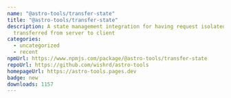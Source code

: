 ```yaml
---
name: "@astro-tools/transfer-state"
title: "@astro-tools/transfer-state"
description: A state management integration for having request isolated state
  transferred from server to client
categories:
  - uncategorized
  - recent
npmUrl: https://www.npmjs.com/package/@astro-tools/transfer-state
repoUrl: https://github.com/wishrd/astro-tools
homepageUrl: https://astro-tools.pages.dev
badge: new
downloads: 1157
---
```

